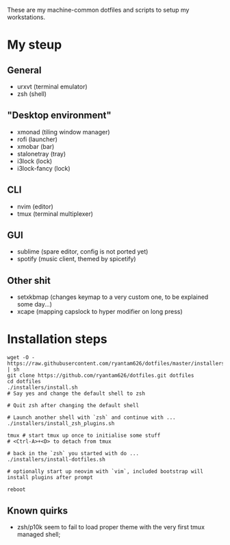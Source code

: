 These are my machine-common dotfiles and scripts to setup my workstations.

# My steup

## General

- urxvt (terminal emulator)
- zsh (shell)

## "Desktop environment"

- xmonad (tiling window manager)
- rofi (launcher)
- xmobar (bar)
- stalonetray (tray)
- i3lock (lock)
- i3lock-fancy (lock)

## CLI

- nvim (editor)
- tmux (terminal multiplexer)

## GUI

- sublime (spare editor, config is not ported yet)
- spotify (music client, themed by spicetify)

## Other shit

- setxkbmap (changes keymap to a very custom one, to be explained some day...)
- xcape (mapping capslock to hyper modifier on long press)

# Installation steps

```
wget -O - https://raw.githubusercontent.com/ryantam626/dotfiles/master/installers/bootstrap.sh | sh
git clone https://github.com/ryantam626/dotfiles.git dotfiles
cd dotfiles
./installers/install.sh
# Say yes and change the default shell to zsh

# Quit zsh after changing the default shell

# Launch another shell with `zsh` and continue with ...
./installers/install_zsh_plugins.sh

tmux # start tmux up once to initialise some stuff
# <Ctrl-A>+<D> to detach from tmux

# back in the `zsh` you started with do ...
./installers/install-dotfiles.sh

# optionally start up neovim with `vim`, included bootstrap will install plugins after prompt

reboot
```

## Known quirks

- zsh/p10k seem to fail to load proper theme with the very first tmux managed shell;
